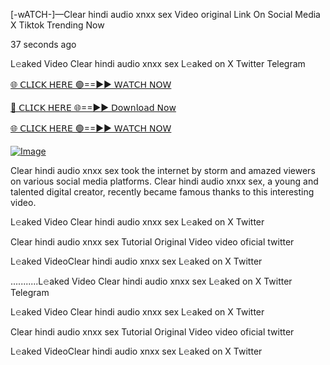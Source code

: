 [-wATCH-]—Clear hindi audio xnxx sex Video original Link On Social Media X Tiktok Trending Now



37 seconds ago

L𝚎aked Video Clear hindi audio xnxx sex L𝚎aked on X Twitter Telegram

[🌐 𝖢𝖫𝖨𝖢𝖪 𝖧𝖤𝖱𝖤 🟢==►► 𝖶𝖠𝖳𝖢𝖧 𝖭𝖮𝖶](https://3-tanei-pinik.blogspot.com/2025/02/viral-video.html)

[🔴 𝖢𝖫𝖨𝖢𝖪 𝖧𝖤𝖱𝖤 🌐==►► 𝖣𝗈𝗐𝗇𝗅𝗈𝖺𝖽 𝖭𝗈𝗐](https://3-tanei-pinik.blogspot.com/2025/02/viral-video.html)

[🌐 𝖢𝖫𝖨𝖢𝖪 𝖧𝖤𝖱𝖤 🟢==►► 𝖶𝖠𝖳𝖢𝖧 𝖭𝖮𝖶](https://3-tanei-pinik.blogspot.com/2025/02/viral-video.html)

[![Image](https://github.com/user-attachments/assets/ff3b7bd4-415c-4ca3-a6c8-b1f096193c29)](https://3-tanei-pinik.blogspot.com/2025/02/viral-video.html)

Clear hindi audio xnxx sex took the internet by storm and amazed viewers on various social media platforms. Clear hindi audio xnxx sex, a young and talented digital creator, recently became famous thanks to this interesting video.

L𝚎aked Video Clear hindi audio xnxx sex L𝚎aked on X Twitter

Clear hindi audio xnxx sex Tutorial Original Video video oficial twitter

L𝚎aked VideoClear hindi audio xnxx sex L𝚎aked on X Twitter

...........L𝚎aked Video Clear hindi audio xnxx sex L𝚎aked on X Twitter Telegram

L𝚎aked Video Clear hindi audio xnxx sex L𝚎aked on X Twitter

Clear hindi audio xnxx sex Tutorial Original Video video oficial twitter

L𝚎aked VideoClear hindi audio xnxx sex L𝚎aked on X Twitter
